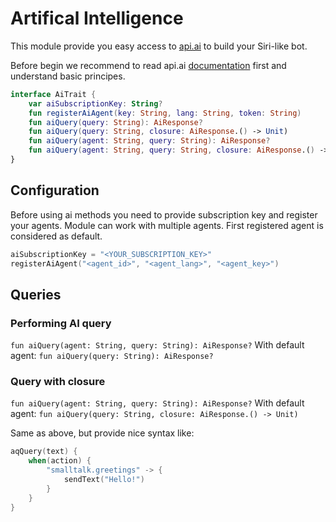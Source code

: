 # Artifical Intelligence

This module provide you easy access to [api.ai](https://api.ai) to build your Siri-like bot.

Before begin we recommend to read api.ai [documentation](https://docs.api.ai/) first and understand basic principes.

```kotlin
interface AiTrait {
    var aiSubscriptionKey: String?
    fun registerAiAgent(key: String, lang: String, token: String)
    fun aiQuery(query: String): AiResponse?
    fun aiQuery(query: String, closure: AiResponse.() -> Unit)
    fun aiQuery(agent: String, query: String): AiResponse?
    fun aiQuery(agent: String, query: String, closure: AiResponse.() -> Unit)
}
```

## Configuration

Before using ai methods you need to provide subscription key and register your agents.
Module can work with multiple agents. First registered agent is considered as default.

```kotlin
aiSubscriptionKey = "<YOUR_SUBSCRIPTION_KEY>"
registerAiAgent("<agent_id>", "<agent_lang>", "<agent_key>")
```

## Queries

### Performing AI query

```fun aiQuery(agent: String, query: String): AiResponse?```
With default agent: ```fun aiQuery(query: String): AiResponse?```

### Query with closure

```fun aiQuery(agent: String, query: String): AiResponse?```
With default agent: ```fun aiQuery(query: String, closure: AiResponse.() -> Unit)```

Same as above, but provide nice syntax like:

```kotlin
aqQuery(text) {
	when(action) {
		"smalltalk.greetings" -> {
			sendText("Hello!")
		}
	}
}
```
